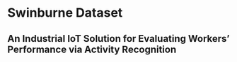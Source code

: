 # Swinburne Dataset
## An Industrial IoT Solution for Evaluating Workers’ Performance via Activity Recognition​​ 
